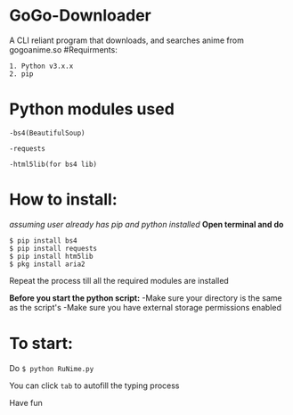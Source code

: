 # GoGo-Downloader
A CLI reliant program that downloads, and searches anime from gogoanime.so 
#Requirments:
```
1. Python v3.x.x 
2. pip
```

# Python modules used
```
-bs4(BeautifulSoup)

-requests

-html5lib(for bs4 lib)
```

# How to install:
*assuming user already has pip and python installed*
**Open terminal and do**
```
$ pip install bs4
$ pip install requests
$ pip install htm5lib
$ pkg install aria2
```
Repeat the process till all the required modules are
installed

**Before you start the python script:**
-Make sure your directory is the same as the script's
-Make sure you have external storage permissions enabled

# To start:
Do ```$ python RuNime.py```

You can click ```tab``` to autofill the typing process

Have fun
